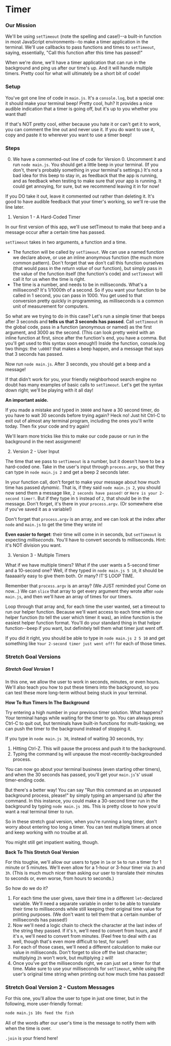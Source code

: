 # Timer


### Our Mission

We'll be using `setTimeout` (note the spelling and case!)--a built-in function in most JavaScript environments--to make a timer application in the terminal. We'll use callbacks to pass functions and times to `setTimeout`, saying, essentially, "Call this function after this time has passed!"

When we're done, we'll have a timer application that can run in the background and ping us after our time's up. And it will handle multiple timers. Pretty cool for what will ultimately be a short bit of code!


### Setup

You've got one line of code in `main.js`. It's a `console.log`, but a special one: it should make your terminal beep! Pretty cool, huh? It provides a nice audible indication that a timer is going off, but it's up to you whether you want that!

If that's NOT pretty cool, either because you hate it or can't get it to work, you can comment the line out and never use it. If you do want to use it, copy and paste it to wherever you want to use a timer beep! 


### Steps

0. We have a commented-out line of code for Version 0. Uncomment it and run `node main.js`. You should get a little beep in your terminal. (If you don't, there's probably something in your terminal's settings.) It's not a bad idea for this beep to stay in, as feedback that the app is running, and as feedback when testing to make sure that your app is running. It could get annoying, for sure, but we recommend leaving it in for now!

  If you DO take it out, leave it commented out rather than deleting it. It's good to have audible feedback that your timer's working, so we'll re-use the line later.

1. Version 1 - A Hard-Coded Timer

  In our first version of this app, we'll use setTimeout to make that beep and a message occur after a certain time has passed.

  `setTimeout` takes in two arguments, a function and a time.
  
  * The function will be called by `setTimeout`. We can use a named function we declare above, or use an inline anonymous function (the much more common pattern). Don't forget that we don't call this function ourselves (that would pass in the _return value_ of our function), but simply pass in the value of the function itself (the function's code) and `setTimeout` will call it for us when the time is right.
  * The time is a number, and needs to be in milliseconds. What's a millisecond? It's 1/1000th of a second. So if you want your function to be called in 1 second, you can pass in 1000. You get used to that conversion pretty quickly in programming, as milliseconds is a common unit of measurement for computers.
  
  So what are we trying to do in this case? Let's run a simple timer that beeps after 3 seconds and **tells us that 3 seconds has passed**. Call `setTimeout` in the global code, pass in a function (anonymous or named) as the first argument, and 3000 as the second. (This can look pretty weird with an inline function at first, since after the function's end, you have a comma. But you'll get used to this syntax soon enough!) Inside the function, console.log two things: the `\u0007` that makes a beep happen, and a message that says that 3 seconds has passed.
  
  Now run `node main.js`. After 3 seconds, you should get a beep and a message!
  
  If that didn't work for you, your friendly neighborhood search engine no doubt has many examples of basic calls to `setTimeout`. Let's get the syntax down right; we'll be playing with it all day!
  
  **An important aside.**
  
  If you made a mistake and typed in `30000` and have a 30 second timer, do you have to wait 30 seconds before trying again? Heck no! Just hit Ctrl-C to exit out of almost any terminal program, including the ones you'll write today. Then fix your code and try again!
  
  We'll learn more tricks like this to make our code pause or run in the background in the next assignment!

2. Version 2 - User Input

  The time that we pass to `setTimeout` is a number, but it doesn't have to be a hard-coded one. Take in the user's input through `process.argv`, so that they can type in `node main.js 2` and get a beep 2 seconds later.
  
  In your function call, don't forget to make your message about how much time has passed *dynamic*. That is, if they said `node main.js 2`, you should now send them a message like, `2 seconds have passed!` or `Here is your 2-second timer!`. But if they type in `5` instead of `2`, that should be in the message. Don't forget, it's there in your `process.argv`. (Or somewhere else if you've saved it as a variable!)

  Don't forget that `process.argv` is an array, and we can look at the index after `node` and `main.js` to get the time they wrote in!
  
  **Even easier to forget**: their time will come in in seconds, but `setTimeout` is expecting _milliseconds_. You'll have to convert seconds to milliseconds. Hint: it's NOT division you want.
  
3. Version 3 - Multiple Timers

  What if we have multiple timers? What if the user wants a 5-second timer and a 10-second one? Well, if they typed in `node main.js 5 10`, it should be faaaaairly easy to give them both. Or many? IT'S LOOP TIME.
  
  Remember that `process.argv` is an array? (We JUST reminded you! Come on now...) We can `slice` that array to get every argument they wrote after `node main.js`, and then we'll have an array of times for our timers.
  
  Loop through that array and, for each time the user wanted, set a timeout to run our helper function. Because we'll want access to each time within our helper function (to tell the user which timer it was), an inline function is the easiest helper function format.  You'll do your standard thing in that helper function--beep if you want, but definitely tell them what timer just went off.
  
  If you did it right, you should be able to type in `node main.js 2 5 10` and get something like `Your 2-second timer just went off!` for each of those times.
  

### Stretch Goal Versions

##### Stretch Goal Version 1

In this one, we allow the user to work in seconds, minutes, or even hours. We'll also teach you how to put these timers into the background, so you can test these more long-term without being stuck in your terminal.

**How To Run Timers In The Background**

Try entering a high number in your previous timer solution. What happens? Your terminal hangs while waiting for the timer to go. You can always press Ctrl-C to quit out, but terminals have built-in functions for multi-tasking; we can push the timer to the background instead of stopping it.

If you type in `node main.js 30`, instead of waiting 30 seconds, try:

1. Hitting Ctrl-Z. This will pause the process and push it to the background.
2. Typing the command `bg` will unpause the most-recently-backgrounded process.

You can now go about your terminal business (even starting other timers), and when the 30 seconds has passed, you'll get your `main.js`'s' usual timer-ending code.

But there's a better way! You can say "Run this command as an unpaused background process, please!" by simply typing an ampersand (`&`) after the command. In this instance, you could make a 30-second timer run in the background by typing `node main.js 30&`. This is pretty close to how you'd want a real terminal timer to run.

So in these stretch goal version, when you're running a long timer, don't worry about entering too long a timer. You can test multiple timers at once and keep working with no troulbe at all.

You might still get impatient waiting, though.

**Back To This Stretch Goal Version**

For this toughie, we'll allow our users to type in `1m` or `5m` to run a timer for 1 minute or 5 minutes. We'll even allow for a 1-hour or 3-hour timer via `1h` and `3h`. (This is much much nicer than asking our user to translate their minutes to seconds or, even worse, from hours to seconds.) 

So how do we do it?

1. For each time the user gives, save their time in a different `let`-declared variable. We'll need a separate variable in order to be able to translate their time to milliseconds while still keeping their original time value for printing purposes. (We don't want to tell them that a certain number of milliseconds has passed!)
2. Now we'll need a logic chain to check the character at the last index of the string they passed. If it's `h`, we'll need to convert from hours, and if it's `m`, we'll need to convert from minutes. (Feel free to deal with `d` as well, though that's even more difficult to test, for sure!)
3. For each of those cases, we'll need a different calculation to make our value in milliseconds. Don't forget to slice off the last character; multiplying `2h` won't work, but multiplying `2` will!
4. Once you've got the milliseconds right, we can just set a timer for that time. Make sure to use your milliseconds for `setTimeout`, while using the user's original time string when printing out how much time has passed!


### Stretch Goal Version 2 - Custom Messages

For this one, you'll allow the user to type in just one timer, but in the following, more user-friendly format:

```sh
node main.js 10s feed the fish
```

All of the words after our user's time is the message to notify them with when the time is over.

`.join` is your friend here!


